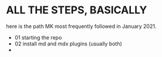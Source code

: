 # ALL THE STEPS, BASICALLY

here is the path MK most frequently followed in January 2021.

- 01 starting the repo
- 02 install md and mdx plugins (usually both)
-
